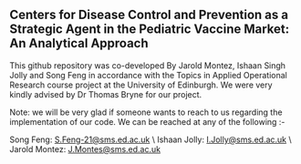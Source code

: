 ## Centers for Disease Control and Prevention as a Strategic Agent in the Pediatric Vaccine Market: An Analytical Approach 


This github repository was co-developed By Jarold Montez, Ishaan Singh Jolly and Song Feng in accordance with the Topics in Applied Operational Research course project at the University of Edinburgh. We were very kindly advised by Dr Thomas Bryne for our project. 


Note: we will be very glad if someone wants to reach to us regarding the implementation of our code. We can be reached at any of the following :- 

Song Feng: S.Feng-21@sms.ed.ac.uk \\
Ishaan Jolly: I.Jolly@sms.ed.ac.uk \\
Jarold Montez: J.Montes@sms.ed.ac.uk



